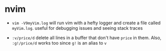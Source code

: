 # nvim

- `vim -V9myVim.log` will run vim with a hefty logger and create a file called `myVim.log`. useful for debugging issues
  and seeing stack traces

- `:v/price/d` delete all lines in a buffer that don't have `price` in them. Also, `:g!/price/d` works too since `g!` is
  an alias to `v`
